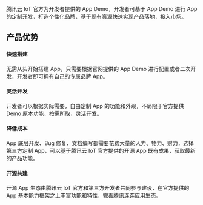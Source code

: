 腾讯云 IoT 官方为开发者提供的 App Demo，开发者可基于 App Demo 进行 App 的定制开发，打造个性化品牌，基于现有资源快速实现产品落地，投入市场。   


## 产品优势

#### 快速搭建

无需从头开始搭建 App，只需要根据官网提供的 App Demo 进行配置或者二次开发，开发者即可拥有自己的专属品牌 App。

#### 灵活开发

开发者可以根据实际需要，自由定制 App 的功能和外观，不局限于官方提供 Demo 原本功能，按需所取，灵活开发。

#### 降低成本

App 底层开发、Bug 修复、文档编写都需要花费大量的人力、物力、财力，选择第三方定制 App，可以基于腾讯云 IoT 官方提供的开源 App 既有成果，获取最新的产品功能。

#### 开源共建

开源 App 生态由腾讯云 IoT 官方和第三方开发者共同参与建设，在官方提供的 App 基本能力框架之上丰富功能和特性，完善腾讯连连应用生态。
